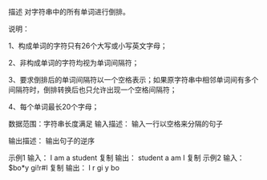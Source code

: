描述
对字符串中的所有单词进行倒排。

说明：

1、构成单词的字符只有26个大写或小写英文字母；

2、非构成单词的字符均视为单词间隔符；

3、要求倒排后的单词间隔符以一个空格表示；如果原字符串中相邻单词间有多个间隔符时，倒排转换后也只允许出现一个空格间隔符；

4、每个单词最长20个字母；

数据范围：字符串长度满足 
输入描述：
输入一行以空格来分隔的句子

输出描述：
输出句子的逆序

示例1
输入：
I am a student
复制
输出：
student a am I
复制
示例2
输入：
$bo*y gi!r#l
复制
输出：
l r gi y bo